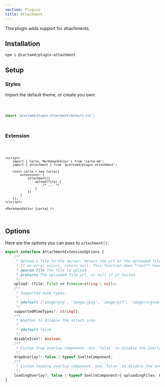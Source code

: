 ```yaml
---
section: Plugins
title: Attachment
---
```


<script>
	import Code from '$lib/components/code/Code.svelte';
</script>

This plugin adds support for attachments.

## Installation

```
npm i @cartamd/plugin-attachment
```

## Setup

### Styles

Import the default theme, or create you own:

<Code>

```ts
import '@cartamd/plugin-attachment/default.css';
```

</Code>

### Extension

<Code>

```svelte
<script>
	import { Carta, MarkdownEditor } from 'carta-md';
	import { attachment } from '@cartamd/plugin-attachment';

	const carta = new Carta({
		extensions: [
			attachment({
				upload(file) {
					/* ... */
				}
			})
		]
	});
</script>

<MarkdownEditor {carta} />
```

</Code>

## Options

Here are the options you can pass to `attachment()`:

```ts
export interface AttachmentExtensionOptions {
	/**
	 * Upload a file to the server. Return the url of the uploaded file.
	 * If an error occurs, return null. This function does **not** handle errors.
	 * @param file The file to upload
	 * @returns The uploaded file url, or null if it failed
	 */
	upload: (file: File) => Promise<string | null>;
	/**
	 * Supported mime types.
	 *
	 * @default ['image/png', 'image/jpeg', 'image/gif', 'image/svg+xml'].
	 */
	supportedMimeTypes?: string[];
	/**
	 * Whether to disable the attach icon.
	 *
	 * @default false
	 */
	disableIcon?: boolean;
	/**
	 * Custom drop overlay component. Use `false` to disable the overlay.
	 */
	dropOverlay?: false | typeof SvelteComponent;
	/**
	 * Custom loading overlay component. Use `false` to disable the overlay.
	 */
	loadingOverlay?: false | typeof SvelteComponent<{ uploadingFiles: Writable<File[]> }>;
}
```
